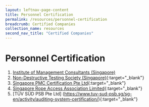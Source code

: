 ```yaml
---
layout: leftnav-page-content
title: Personnel Certification
permalink: /resources/personnel-certification
breadcrumb: Certified Companies
collection_name: resources
second_nav_title: "Certified Companies"
---
```

# Personnel Certification

1. [Institute of Management Consultants (Singapore)](http://rmcsingapore.org/images/PDF/Register-of-RMC.pdf)
2. [Non-Destructive Testing Society (Singapore)](http://www.ndtss.org.sg/){:target="_blank"}
3. [Singapore PMC Certification Pte Ltd](http://www.pmccertification.sg/pmc-search-directory){:target="_blank"}
4. [Singapore Rope Access Association Limited](http://sraa.asia/members/cert/){:target="_blank"}
5. [TÜV SÜD PSB Pte Ltd] (https://www.tuv-sud-psb.sg/sg-en/activity/auditing-system-certification/){:target="_blank"}

